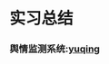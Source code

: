 # 实习总结
### 舆情监测系统:[yuqing](https://github.com/Jii796/simao_repository_2022/blob/main/%E8%88%86%E6%83%85%E7%9B%91%E6%B5%8B.md)

